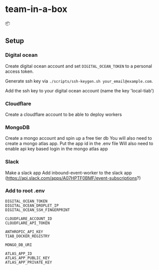 # team-in-a-box
📦

## Setup

### Digital ocean
Create digital ocean account and set `DIGITAL_OCEAN_TOKEN` to a personal access token.

Generate ssh key via `./scripts/ssh-keygen.sh your_email@example.com`.

Add the ssh key to your digital ocean account (name the key 'local-tiab')

### Cloudflare
Create a cloudflare account to be able to deploy workers

### MongoDB
Create a mongo account and spin up a free tier db
You will also need to create a mongo atlas app. Put the app id in the .env file
Will also need to enable api key based login in the mongo atlas app

### Slack
Make a slack app
Add inbound-event-worker to the slack app (https://api.slack.com/apps/A07HPTF0BMF/event-subscriptions?)

### Add to root .env
```
DIGITAL_OCEAN_TOKEN
DIGITAL_OCEAN_DROPLET_IP
DIGITAL_OCEAN_SSH_FINGERPRINT

CLOUDFLARE_ACCOUNT_ID
CLOUDFLARE_API_TOKEN

ANTHROPIC_API_KEY
TIAB_DOCKER_REGISTRY

MONGO_DB_URI

ATLAS_APP_ID
ATLAS_APP_PUBLIC_KEY
ATLAS_APP_PRIVATE_KEY
```

